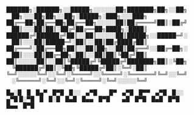 
██████╗░██████╗░░█████╗░░░░░░██╗███████╗██╗░░██╗  ██╗░░░██╗██╗░░██╗░█████╗░███╗░░░███╗
██╔══██╗██╔══██╗██╔══██╗░░░░░██║██╔════╝██║░██╔╝  ██║░░░██║██║░██╔╝██╔══██╗████╗░████║
██████╔╝██████╔╝██║░░██║░░░░░██║█████╗░░█████═╝░  ██║░░░██║█████═╝░██║░░██║██╔████╔██║
██╔═══╝░██╔══██╗██║░░██║██╗░░██║██╔══╝░░██╔═██╗░  ██║░░░██║██╔═██╗░██║░░██║██║╚██╔╝██║
██║░░░░░██║░░██║╚█████╔╝╚█████╔╝███████╗██║░╚██╗  ╚██████╔╝██║░╚██╗╚█████╔╝██║░╚═╝░██║
╚═╝░░░░░╚═╝░░╚═╝░╚════╝░░╚════╝░╚══════╝╚═╝░░╚═╝  ░╚═════╝░╚═╝░░╚═╝░╚════╝░╚═╝░░░░░╚═╝

█▄░█ █ █▄▀ █▀█ █░░ ▄▀█   █▀ ▄▀█ █▀▀ ▄▀█ █░░ ▄▀█
█░▀█ █ █░█ █▄█ █▄▄ █▀█   ▄█ █▀█ █▄█ █▀█ █▄▄ █▀█
